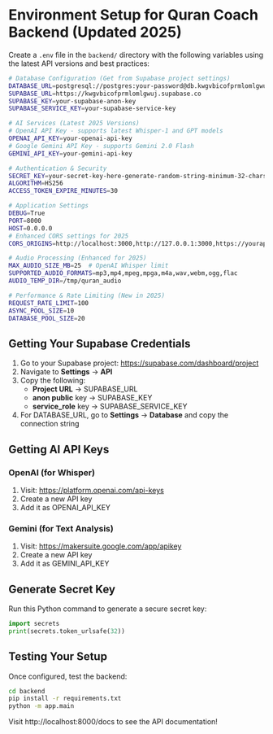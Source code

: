 # Environment Setup for Quran Coach Backend (Updated 2025)

Create a `.env` file in the `backend/` directory with the following variables using the latest API versions and best practices:

```bash
# Database Configuration (Get from Supabase project settings)
DATABASE_URL=postgresql://postgres:your-password@db.kwgvbicofprmlomlgwuj.supabase.co:5432/postgres
SUPABASE_URL=https://kwgvbicofprmlomlgwuj.supabase.co
SUPABASE_KEY=your-supabase-anon-key
SUPABASE_SERVICE_KEY=your-supabase-service-key

# AI Services (Latest 2025 Versions)
# OpenAI API Key - supports latest Whisper-1 and GPT models
OPENAI_API_KEY=your-openai-api-key
# Google Gemini API Key - supports Gemini 2.0 Flash
GEMINI_API_KEY=your-gemini-api-key

# Authentication & Security
SECRET_KEY=your-secret-key-here-generate-random-string-minimum-32-chars
ALGORITHM=HS256
ACCESS_TOKEN_EXPIRE_MINUTES=30

# Application Settings
DEBUG=True
PORT=8000
HOST=0.0.0.0
# Enhanced CORS settings for 2025
CORS_ORIGINS=http://localhost:3000,http://127.0.0.1:3000,https://yourapp.com

# Audio Processing (Enhanced for 2025)
MAX_AUDIO_SIZE_MB=25  # OpenAI Whisper limit
SUPPORTED_AUDIO_FORMATS=mp3,mp4,mpeg,mpga,m4a,wav,webm,ogg,flac
AUDIO_TEMP_DIR=/tmp/quran_audio

# Performance & Rate Limiting (New in 2025)
REQUEST_RATE_LIMIT=100
ASYNC_POOL_SIZE=10
DATABASE_POOL_SIZE=20
```

## Getting Your Supabase Credentials

1. Go to your Supabase project: https://supabase.com/dashboard/project
2. Navigate to **Settings** → **API**
3. Copy the following:
   - **Project URL** → SUPABASE_URL
   - **anon public** key → SUPABASE_KEY
   - **service_role** key → SUPABASE_SERVICE_KEY
4. For DATABASE_URL, go to **Settings** → **Database** and copy the connection string

## Getting AI API Keys

### OpenAI (for Whisper)

1. Visit: https://platform.openai.com/api-keys
2. Create a new API key
3. Add it as OPENAI_API_KEY

### Gemini (for Text Analysis)

1. Visit: https://makersuite.google.com/app/apikey
2. Create a new API key
3. Add it as GEMINI_API_KEY

## Generate Secret Key

Run this Python command to generate a secure secret key:

```python
import secrets
print(secrets.token_urlsafe(32))
```

## Testing Your Setup

Once configured, test the backend:

```bash
cd backend
pip install -r requirements.txt
python -m app.main
```

Visit http://localhost:8000/docs to see the API documentation!
